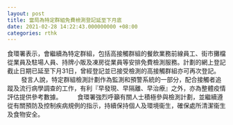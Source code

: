 ```yaml
---
layout: post
title: 當局為特定群組免費檢測登記延至下月底
date: 2021-02-28 14:22:43.000000000 +08:00
categories: rthk
---
```


食環署表示，會繼續為特定群組，包括高接觸群組的餐飲業務前線員工、街巿攤檔從業員及駐場人員、持牌小販及凍房從業員等安排免費檢測服務。計劃的網上登記截止日期已延至下月31日，曾經登記並已接受檢測的高接觸群組亦可再次登記。
　　 
發言人說，特定群組檢測計劃作為監測和預警系統的一部分，配合接觸者追蹤及流行病學調查的工作，有利『早發現、早隔離、早治療』之外，亦為整體疫情評估提供參考數據。
　　 
食環署強烈呼籲有關人士積極參與檢測計劃，並繼續遵從有關預防及控制疾病規例的指示，持續保持個人及環境衞生，確保處所清潔衞生及食物安全。
